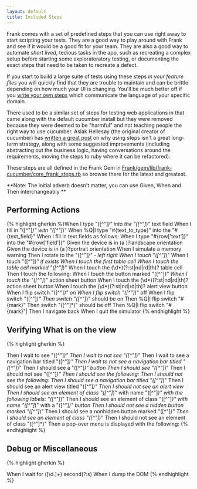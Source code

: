 ```yaml
---
layout: default
title: Included Steps
---
```


Frank comes with a set of predefined steps that you can use right away
to start scripting your tests. They are a good way to play around with
Frank and see if it would be a good fit for your team. They are also a
good way to automate *short lived*, tedious tasks in the app, such as
recreating a complex setup before starting some exploratoratory
testing, or documenting the exact steps that need to be taken to
recreate a defect.

If you start to build a large suite of tests using these steps *in
your feature files* you will quickly find that they are trouble to
maintain and can be brittle depending on how much your UI is changing.
You'll be much better off if you [write your own steps](writing_steps.html)
which communicate the language of your specific domain.

There used to be a similar set of steps for testing web applications
in that came along with the default cucumber install but they were
removed because they were deemed to be "harmful" and not teaching
people the right way to use cucumber. Aslak Hellesøy (the original
creator of cucumber) has [written a great
post](http://aslakhellesoy.com/post/11055981222/the-training-wheels-came-off)
on why using steps isn't a great long-term strategy, along with some
suggested improvements (including abstracting out the business logic,
having conversations around the requirements, moving the steps to ruby
where it can be refactored). 

These steps are all defined in the Frank Gem in
[Frank/gem/lib/frank-cucumber/core_frank_steps.rb](http://github.com/moredip/Frank/blob/master/gem/lib/frank-cucumber/core_frank_steps.rb)
so browse there for the latest and greatest.

**Note: The initial adverb doesn't matter, you can use Given, When and Then
  interchangeably **

## Performing Actions
{% highlight gherkin %}When I type "([^\"]*)" into the "([^\"]*)" text field
When I fill in "([^\"]*)" with "([^\"]*)"
When %Q|I type "#{text_to_type}" into the "#{text_field}"
When I fill in text fields as follows:
When I type "#{row['text']}" into the "#{row['field']}"
Given the device is in (a )?landscape orientation
Given the device is in (a )?portrait orientation
When I simulate a memory warning
Then I rotate to the "([^\"]*)" - left right
When I touch "([^\"]*)" 
When I touch "([^\"]*)" if exists
When I touch the first table cell
When I touch the table cell marked "([^\"]*)"
When I touch the (\d*)(?:st|nd|rd|th)? table cell
Then I touch the following:
When I touch the button marked "([^\"]*)"
When I touch the "([^\"]*)" action sheet button
When I touch the (\d*)(?:st|nd|rd|th)? action sheet button
When I touch the (\d*)(?:st|nd|rd|th)? alert view button
When I flip switch "([^\"]*)" on
When I flip switch "([^\"]*)" off
When I flip switch "([^\"]*)"
Then switch "([^\"]*)" should be on
Then %Q|I flip switch "#{mark}"
Then switch "([^\"]*)" should be off 
Then %Q|I flip switch "#{mark}"|
Then I navigate back
When I quit the simulator
{% endhighlight %}

## Verifying What is on the view
{% highlight gherkin %}

Then I wait to see "([^\"]*)"
Then I wait to not see "([^\"]*)"
Then I wait to see a navigation bar titled "([^\"]*)"
Then I wait to not see a navigation bar titled "([^\"]*)"
Then I should see a "([^\"]*)" button
Then I should see "([^\"]*)"
Then I should not see "([^\"]*)"
Then I should see the following:
Then I should not see the following:
Then I should see a navigation bar titled "([^\"]*)"
Then I should see an alert view titled "([^\"]*)"
Then I should not see an alert view
Then I should see an element of class "([^\"]*)" with name "([^\"]*)" with the following labels: "([^\"]*)"
Then I should see an element of class "([^\"]*)" with name "([^\"]*)" with a "([^\"]*)" button
Then I should not see a hidden button marked "([^\"]*)"
Then I should see a nonhidden button marked "([^\"]*)"
Then I should see an element of class "([^\"]*)"
Then I should not see an element of class "([^\"]*)"
Then a pop\-over menu is displayed with the following:
{% endhighlight %}

## Debug or Miscellaneous
{% highlight gherkin %}

When I wait for ([\d\.]+) second(?:s)
When I dump the DOM
{% endhighlight %}

